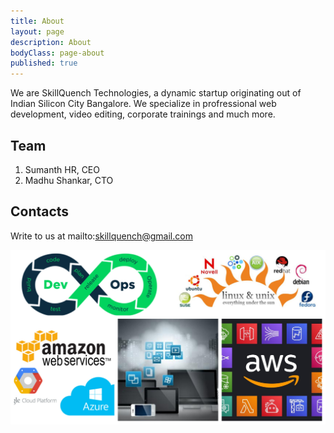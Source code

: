 ```yaml
---
title: About
layout: page
description: About
bodyClass: page-about
published: true
---
```


We are SkillQuench Technologies, a dynamic startup originating out of Indian Silicon City Bangalore. We specialize in profressional web development, video editing, corporate trainings and much more.

## Team
1. Sumanth HR, CEO
1. Madhu Shankar, CTO

## Contacts
Write to us at mailto:skillquench@gmail.com

![Accounting Services](/images/thom-holmes-Lrfw0U_o9I0-unsplash.jpg)


